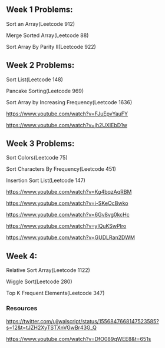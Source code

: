 ## Week 1 Problems:

Sort an Array(Leetcode 912)

Merge Sorted Array(Leetcode 88)

Sort Array By Parity II(Leetcode 922)

## Week 2 Problems:

Sort List(Leetcode 148)

Pancake Sorting(Leetcode 969)

Sort Array by Increasing Frequency(Leetcode 1636)


https://www.youtube.com/watch?v=FJuEpvYauFY

https://www.youtube.com/watch?v=jh2UXIEbD1w


## Week 3 Problems:

Sort Colors(Leetcode 75)

Sort Characters By Frequency(Leetcode 451)

Insertion Sort List(Leetcode 147)

https://www.youtube.com/watch?v=Kg4bqzAqRBM

https://www.youtube.com/watch?v=i-SKeOcBwko

https://www.youtube.com/watch?v=6Gv8vg0kcHc

https://www.youtube.com/watch?v=yIQuKSwPlro

https://www.youtube.com/watch?v=GUDLRan2DWM


## Week 4:

Relative Sort Array(Leetcode 1122)

Wiggle Sort(Leetcode 280)

Top K Frequent Elements(Leetcode 347)


### Resources
https://twitter.com/ujjwalscript/status/1556847668147523585?s=12&t=tJZH2XyTSTXnVGwBr43G_Q


https://www.youtube.com/watch?v=DfO089qWEE8&t=651s
